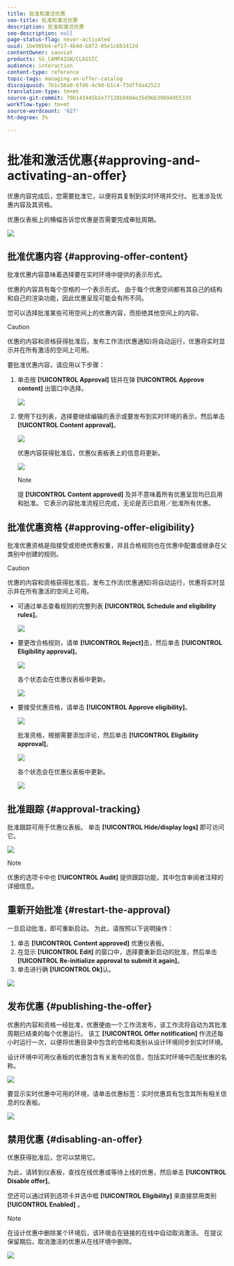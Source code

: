 ```yaml
---
title: 批准和激活优惠
seo-title: 批准和激活优惠
description: 批准和激活优惠
seo-description: null
page-status-flag: never-activated
uuid: 1be96bb4-ef17-4b4d-b872-05e1c6b1412d
contentOwner: sauviat
products: SG_CAMPAIGN/CLASSIC
audience: interaction
content-type: reference
topic-tags: managing-an-offer-catalog
discoiquuid: 7b1c58a0-6fd6-4c9d-b1c4-f3dffda42523
translation-type: tm+mt
source-git-commit: 70b143445b2e77128b9404e35d96b39694d55335
workflow-type: tm+mt
source-wordcount: '627'
ht-degree: 3%

---
```



# 批准和激活优惠{#approving-and-activating-an-offer}

优惠内容完成后，您需要批准它，以便将其复制到实时环境并交付。 批准涉及优惠内容及其资格。

优惠仪表板上的横幅告诉您优惠是否需要完成审批周期。

![](assets/offer_validate_001.png)

## 批准优惠内容 {#approving-offer-content}

批准优惠内容意味着选择要在实时环境中提供的表示形式。

优惠的内容具有每个空格的一个表示形式。 由于每个优惠空间都有其自己的结构和自己的渲染功能，因此优惠呈现可能会有所不同。

您可以选择批准某些可用空间上的优惠内容，而拒绝其他空间上的内容。

>[!CAUTION]
>
>优惠的内容和资格获得批准后，发布工作流(优惠通知)将自动运行，优惠将实时显示并在所有激活的空间上可用。

要批准优惠内容，请应用以下步骤：

1. 单击按 **[!UICONTROL Approval]** 钮并在弹 **[!UICONTROL Approve content]** 出窗口中选择。

   ![](assets/offer_validate_002.png)

1. 使用下拉列表，选择要继续编辑的表示或要发布到实时环境的表示，然后单击 **[!UICONTROL Content approval]**。

   ![](assets/offer_validate_003.png)

   优惠内容获得批准后，优惠仪表板表上的信息将更新。

   ![](assets/offer_validate_004.png)

   >[!NOTE]
   >
   >提 **[!UICONTROL Content approved]** 及并不意味着所有优惠呈现均已启用和批准。 它表示内容批准流程已完成，无论是否已启用／批准所有优惠。

## 批准优惠资格 {#approving-offer-eligibility}

批准优惠资格是指接受或拒绝优惠权重，并且合格规则也在优惠中配置或继承在父类别中创建的规则。

>[!CAUTION]
>
>优惠的内容和资格获得批准后，发布工作流(优惠通知)将自动运行，优惠将实时显示并在所有激活的空间上可用。

* 可通过单击查看规则的完整列表 **[!UICONTROL Schedule and eligibility rules]**。

   ![](assets/offer_validate_005.png)

* 要更改合格规则，请单 **[!UICONTROL Reject]**&#x200B;击，然后单击 **[!UICONTROL Eligibility approval]**。

   ![](assets/offer_validate_007.png)

   各个状态会在优惠仪表板中更新。

   ![](assets/offer_validate_006.png)

* 要接受优惠资格，请单击 **[!UICONTROL Approve eligibility]**。

   ![](assets/offer_validate_008.png)

   批准资格，根据需要添加评论，然后单击 **[!UICONTROL Eligibility approval]**。

   ![](assets/offer_validate_009.png)

   各个状态会在优惠仪表板中更新。

   ![](assets/offer_validate_010.png)

## 批准跟踪 {#approval-tracking}

批准跟踪可用于优惠仪表板。 单击 **[!UICONTROL Hide/display logs]** 即可访问它。

![](assets/offer_validate_012.png)

>[!NOTE]
>
>优惠的选项卡中也 **[!UICONTROL Audit]** 提供跟踪功能，其中包含审阅者注释的详细信息。

## 重新开始批准 {#restart-the-approval}

一旦启动批准，即可重新启动。 为此，请按照以下说明操作：

1. 单击 **[!UICONTROL Content approved]** 优惠仪表板。
1. 在显示 **[!UICONTROL Edit]** 的窗口中，选择要重新启动的批准，然后单击 **[!UICONTROL Re-initialize approval to submit it again]**。
1. 单击进行确 **[!UICONTROL Ok]**&#x200B;认。

![](assets/offer_validate_013.png)

## 发布优惠 {#publishing-the-offer}

优惠的内容和资格一经批准，优惠便由一个工作流发布，该工作流将自动为其批准周期已结束的每个优惠运行。 该工 **[!UICONTROL Offer notification]** 作流还每小时运行一次，以便将优惠目录中包含的空格和类别从设计环境同步到实时环境。

设计环境中可用仪表板的优惠包含有关发布的信息，包括实时环境中匹配优惠的名称。

![](assets/offer_golive_001.png)

要显示实时优惠中可用的环境，请单击优惠标签：实时优惠具有包含其所有相关信息的仪表板。

![](assets/offer_golive_002.png)

## 禁用优惠 {#disabling-an-offer}

优惠获得批准后，您可以禁用它。

为此，请转到仪表板，查找在线优惠或等待上线的优惠，然后单击 **[!UICONTROL Disable offer]**。

您还可以通过转到选项卡并选中框 **[!UICONTROL Eligibility]** 来直接禁用类别 **[!UICONTROL Enabled]** 。

>[!NOTE]
>
>在设计优惠中删除某个环境后，该环境会在链接的在线中自动取消激活。 在提议保留期后，取消激活的优惠从在线环境中删除。

![](assets/offer_preview_deactivate.png)

